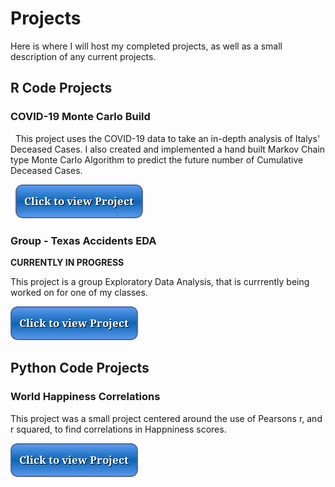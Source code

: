 # Projects
Here is where I will host my completed projects, as well as a small description of any current projects.

## R Code Projects

### COVID-19 Monte Carlo Build

&nbsp; This project uses the COVID-19 data to take an in-depth analysis of Italys' Deceased Cases. I also created and implemented a hand built Markov Chain type Monte Carlo Algorithm to predict the future number of Cumulative Deceased Cases.

&nbsp; [![button](button2.png)](covid.html)

### Group - Texas Accidents EDA
**CURRENTLY IN PROGRESS**

   This project is a group Exploratory Data Analysis, that is currrently being worked on for one of my classes.

   [![button](button2.png)](accidents.html) 

## Python Code Projects

### World Happiness Correlations

   This project was a small project centered around the use of Pearsons r, and r squared, to find correlations in Happniness scores.

   [![button](button2.png)](happiness.ipynd)



